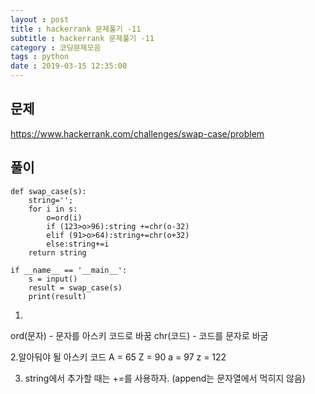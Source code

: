 ```yaml
---
layout : post
title : hackerrank 문제풀기 -11
subtitle : hackerrank 문제풀기 -11
category : 코딩문제모음
tags : python
date : 2019-03-15 12:35:00
---
```


## 문제

https://www.hackerrank.com/challenges/swap-case/problem

## 풀이

~~~
def swap_case(s):   
    string='';
    for i in s:
        o=ord(i)
        if (123>o>96):string +=chr(o-32)
        elif (91>o>64):string+=chr(o+32)
        else:string+=i
    return string

if __name__ == '__main__':
    s = input()
    result = swap_case(s)
    print(result)
~~~

1.
ord(문자) - 문자를 아스키 코드로 바꿈
chr(코드) - 코드를 문자로 바굼

2.알아둬야 될 아스키 코드
  A = 65 Z = 90  a = 97  z = 122

3. string에서 추가할 때는 +=를 사용하자. (append는 문자열에서 먹히지 않음)
